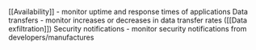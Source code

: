 [[Availability]] - monitor uptime and response times of applications
Data transfers - monitor increases or decreases in data transfer rates ([[Data exfiltration]])
Security notifications - monitor security notifications from developers/manufactures
